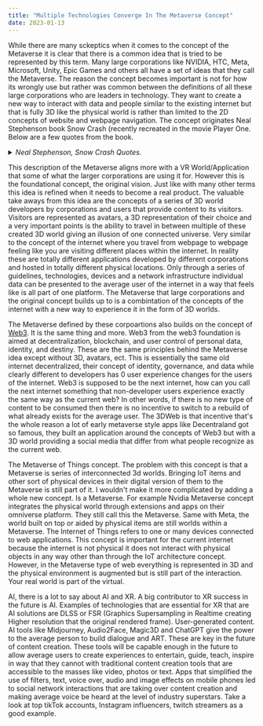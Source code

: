 ```yaml
---
title: "Multiple Technologies Converge In The Metaverse Concept"
date: 2023-01-13
---
```


While there are many sckeptics when it comes to the concept of the Metaverse it is clear that there is a common idea that is tried to be represented by this term. Many large corporations like NVIDIA, HTC, Meta, Microsoft, Unity, Epic Games and others all have a set of ideas that they call the Metaverse. The reason the concept becomes important is not for how its wrongly use but rather was common between the definitions of all these large corporations who are leaders in technology. They want to create a new way to interact with data and people similar to the existing internet but that is fully 3D like the physical world is rather than limited to the 2D concepts of website and webpage navigation. The concept originates Neal Stephenson book Snow Crash (recently recreated in the movie Player One. Below are a few quotes from the book.

<details>
  <summary><i>Neal Stephenson, Snow Crash Quotes.</i></summary>
  
> "The resulting image hangs in space in front of Hiro's view of Reality.
By drawing a slightly different image in front of each eye, the image can be
made three-dimensional. By changing the image seventy-two times a second, it
can be made to move. By drawing the moving three-dimensional image at a
resolution of 2K pixels on a side, it can be as sharp as the eye can perceive,
and by pumping stereo digital sound through the little earphones, the moving 3-D
pictures can have a perfectly realistic soundtrack.
So Hiro's not actually here at all. He's in a computer-generated universe that
his computer is drawing onto his goggles and pumping into his earphones. In the
lingo, this imaginary place is known as the Metaverse."

> " Hiro goes into the Metaverse and looks down the Street and sees buildings
and electric signs stretching off into the darkness, disappearing over the curve
of the globe, he is actually staring at the graphic representations -- the user
interfaces -- of a myriad different pieces of software that have been engineered
by major corporations. "

> "The people are pieces of software called avatars. They are the audiovisual bodies that people use to communicate with each other in the Metaverse."

See [Source](https://www.goodreads.com/quotes/7642099-the-top-surface-of-the-computer-is-smooth-except-for) 
  
 </details>
 
 This description of the Metaverse aligns more with a VR World/Application that some of what the larger corporations are using it for. However this is the foundational concept, the original vision. Just like with many other terms this idea is refined when it needs to become a real product. The valuable take aways from this idea are the concepts of a series of 3D world developers by corporations and users that provide content to its visitors. Visitors are represented as avatars, a 3D representation of their choice and a very important points is the ability to travel in between multiple of these created 3D world giving an illusion of one connected universe. Very similar to the concept of the internet where you travel from webpage to webpage feeling like you are visiting different places within the internet. In reality these are totally different applications developed by different corporations and hosted in totally different physical locations. Only through a series of guidelines, technologies, devices and a network infrastructure individual data can be presented  to the average user of the internet in a way that feels like is all part of one platform. The Metaverse that large corporations and the original concept builds up to is a combintation of the concepts of the internet with a new way to experience it in the form of 3D worlds.
 
  The Metaverse defined by these corpoartions also builds on the concept of [Web3](https://web3.foundation/about/). It is the same thing and more. Web3 from the web3 foundation is aimed at decentralization, blockchain, and user control of personal data, identity, and destiny. These are the same principles behind the Metaverse idea except without 3D, avatars, ect. This is essentially the same old internet decentralized, their concept of identity, governance, and data while clearly different to developers has 0 user experience changes for the users of the internet. Web3 is supposed to be the next internet, how can you call the next internet something that non-developer users experience exactly the same way as the current web? In other words, if there is no new type of content to be consumed then there is no incentive to switch to a rebuild of what already exists for the average user. The 3DWeb is that incentive that's the whole reason a lot of early metaverse style apps like Decentraland got so famous, they built an application around the concepts of Web3 but with a 3D world providing a social media that differ from what people recognize as the current web.
 
The Metaverse of Things concept. The problem with this concept is that a Metaverse is series of interconnected 3d worlds. Bringing IoT items and other sort of physical devices in their digital version of them to the Metaverse is still part of it. I wouldn't make it more complicated by adding a whole new concept. Is a Metaverse. For example Nvidia Metaverse concept integrates the physical world through extensions and apps on their omniverse platform. They still call this the Metaverse. Same with Meta, the world built on top or aided by physical items are still worlds within a Metaverse. The Internet of Things refers to one or many devices connected to web applications. This concept is important for the current internet because the internet is not physical it does not interact with physical objects in any way other than through the IoT architecture concept. However, in the Metaverse type of web everything is represented in 3D and the physical environment is augmented but is still part of the interaction. Your real world is part of the virtual.

AI, there is a lot to say about AI and XR. A big contributor to XR success in the future is AI. Examples of technologies that are essential for XR that are AI solutions are DLSS or FSR (Graphics Supersampling in Realtime creating Higher resolution that the original rendered frame). User-generated content. AI tools like Midjourney, Audio2Face, Magic3D and ChatGPT give the power to the average person to build dialogue and ART. These are key in the future of content creation. These tools will be capable enough in the future to allow average users to create experiences to entertain, guide, teach, inspire in way that they cannot with traditional content creation tools that are accessible to the masses like video, photos or text. Apps that simplified the use of filters, text, voice over, audio and image effects on mobile phones led to social network interactions that are taking over content creation and making average voice be heard at the level of industry superstars. Take a look at top tikTok accounts, Instagram influencers, twitch streamers as a good example.



